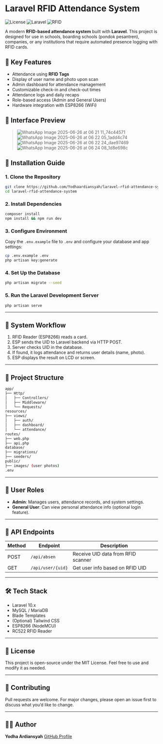 
# Laravel RFID Attendance System

![License](https://img.shields.io/github/license/Yodhaardiansyah/laravel-rfid-attendance-system)
![Laravel](https://img.shields.io/badge/Laravel-10.x-red)
![RFID](https://img.shields.io/badge/RFID-Enabled-green)

A modern **RFID-based attendance system** built with **Laravel**. This project is designed for use in schools, boarding schools (pondok pesantren), companies, or any institutions that require automated presence logging with RFID cards.

## 🔧 Key Features

- Attendance using **RFID Tags**
- Display of user name and photo upon scan
- Admin dashboard for attendance management
- Customizable check-in and check-out times
- Attendance logs and daily recaps
- Role-based access (Admin and General Users)
- Hardware integration with ESP8266 (WiFi)

## 📸 Interface Preview

> ![WhatsApp Image 2025-06-26 at 06 21 11_74c44571](https://github.com/user-attachments/assets/8de5e347-40c5-4cbd-a11c-84981a5ef210)
> ![WhatsApp Image 2025-06-26 at 06 22 05_1add4c74](https://github.com/user-attachments/assets/d850bd02-8262-4a79-a2c1-0a3d003d4b4a)
> ![WhatsApp Image 2025-06-26 at 06 22 24_dae97469](https://github.com/user-attachments/assets/386ed0a6-41df-4261-a7b1-640b39790a44)
> ![WhatsApp Image 2025-06-26 at 06 24 08_1d8e698c](https://github.com/user-attachments/assets/ecd45406-268e-4abd-91fe-14b7f4a620f3)




## 🚀 Installation Guide

### 1. Clone the Repository

```bash
git clone https://github.com/Yodhaardiansyah/laravel-rfid-attendance-system.git
cd laravel-rfid-attendance-system
````

### 2. Install Dependencies

```bash
composer install
npm install && npm run dev
```

### 3. Configure Environment

Copy the `.env.example` file to `.env` and configure your database and app settings:

```bash
cp .env.example .env
php artisan key:generate
```

### 4. Set Up the Database

```bash
php artisan migrate --seed
```

### 5. Run the Laravel Development Server

```bash
php artisan serve
```

---

## 🧠 System Workflow

1. RFID Reader (ESP8266) reads a card.
2. ESP sends the UID to Laravel backend via HTTP POST.
3. Server checks UID in the database.
4. If found, it logs attendance and returns user details (name, photo).
5. ESP displays the result on LCD or screen.

---

## 📁 Project Structure

```bash
app/
├── Http/
│   ├── Controllers/
│   ├── Middleware/
│   └── Requests/
resources/
├── views/
│   ├── auth/
│   ├── dashboard/
│   └── attendance/
routes/
├── web.php
├── api.php
database/
├── migrations/
├── seeders/
public/
├── images/ (user photos)
.env
```

---

## 🔐 User Roles

* **Admin**: Manages users, attendance records, and system settings.
* **General User**: Can view personal attendance info (optional login feature).

---

## 📡 API Endpoints

| Method | Endpoint          | Description                        |
| ------ | ----------------- | ---------------------------------- |
| POST   | `/api/absen`      | Receive UID data from RFID scanner |
| GET    | `/api/user/{uid}` | Get user info based on RFID UID    |

---

## 🛠️ Tech Stack

* Laravel 10.x
* MySQL / MariaDB
* Blade Templates
* (Optional) Tailwind CSS
* ESP8266 (NodeMCU)
* RC522 RFID Reader

---

## 📄 License

This project is open-source under the MIT License. Feel free to use and modify it as needed.

---

## 🤝 Contributing

Pull requests are welcome. For major changes, please open an issue first to discuss what you’d like to change.

---

## 👨‍💻 Author

**Yodha Ardiansyah**
[GitHub Profile](https://github.com/Yodhaardiansyah)


